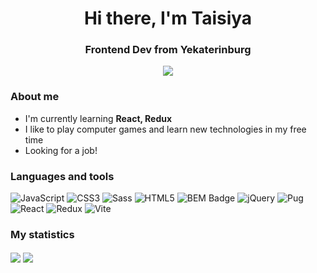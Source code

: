 <div id="header" align="center">
  <h1>Hi there, I'm Taisiya</h1>
  <h3>Frontend Dev from Yekaterinburg</h3>
  <a href="https://t.me/ieriel">
    <img src="https://img.shields.io/badge/Telegram-2CA5E0?style=for-the-badge&logo=telegram&logoColor=white"></img>
  </a>
</div>

### About me
- I'm currently learning **React, Redux**
- I like to play computer games and learn new technologies in my free time
- Looking for a job!

### Languages and tools

![JavaScript](https://img.shields.io/badge/javascript-%23323330.svg?style=for-the-badge&logo=javascript&logoColor=%23F7DF1E)
![CSS3](https://img.shields.io/badge/css3-%231572B6.svg?style=for-the-badge&logo=css3&logoColor=white)
![Sass](https://img.shields.io/badge/Sass-C69?logo=sass&logoColor=fff&style=for-the-badge)
![HTML5](https://img.shields.io/badge/html5-%23E34F26.svg?style=for-the-badge&logo=html5&logoColor=white)
![BEM Badge](https://img.shields.io/badge/BEM-000?logo=bem&logoColor=fff&style=for-the-badge)
![jQuery](https://img.shields.io/badge/jQuery-0769AD?style=for-the-badge&logo=jquery&logoColor=white)
![Pug](https://img.shields.io/badge/Pug-A86454?logo=pug&logoColor=fff&style=for-the-badge)
![React](https://img.shields.io/badge/react-%2320232a.svg?style=for-the-badge&logo=react&logoColor=%2361DAFB)
![Redux](https://img.shields.io/badge/redux-%23593d88.svg?style=for-the-badge&logo=redux&logoColor=white)
![Vite](https://img.shields.io/badge/vite-%23646CFF.svg?style=for-the-badge&logo=vite&logoColor=white)

### My statistics

<img align="center" src="https://github-readme-stats.vercel.app/api?username=RadostevaT&show_icons=true&rank_icon=github" /> 
<img align="center" src="https://github-readme-stats.vercel.app/api/top-langs/?username=RadostevaT&layout=compact" />
